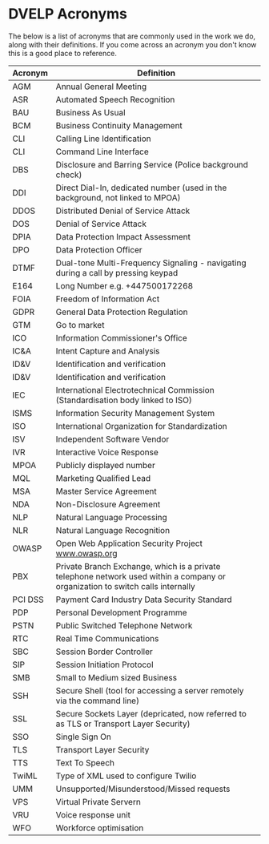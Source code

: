 # DVELP Acronyms

The below is a list of acronyms that are commonly used in the work we do, along
with their definitions. If you come across an acronym you don't know this is a
good place to reference.

| Acronym | Definition |
| --- | --- |
| AGM | Annual General Meeting |
| ASR | Automated Speech Recognition |
| BAU | Business As Usual |
| BCM | Business Continuity Management |
| CLI | Calling Line Identification |
| CLI | Command Line Interface |
| DBS | Disclosure and Barring Service (Police background check) |
| DDI | Direct Dial-In, dedicated number (used in the background, not linked to MPOA) |
| DDOS | Distributed Denial of Service Attack |
| DOS | Denial of Service Attack |
| DPIA | Data Protection Impact Assessment |
| DPO | Data Protection Officer |
| DTMF | Dual-tone Multi-Frequency Signaling - navigating during a call by pressing keypad |
| E164 | Long Number e.g. +447500172268 |
| FOIA | Freedom of Information Act |
| GDPR | General Data Protection Regulation |
| GTM | Go to market |
| ICO | Information Commissioner's Office |
| IC&A | Intent Capture and Analysis |
| ID&V | Identification and verification |
| ID&V | Identification and verification |
| IEC | International Electrotechnical Commission (Standardisation body linked to ISO) |
| ISMS | Information Security Management System |
| ISO | International Organization for Standardization |
| ISV | Independent Software Vendor |
| IVR | Interactive Voice Response |
| MPOA | Publicly displayed number |
| MQL | Marketing Qualified Lead |
| MSA | Master Service Agreement |
| NDA | Non-Disclosure Agreement |
| NLP | Natural Language Processing |
| NLR | Natural Language Recognition |
| OWASP | Open Web Application Security Project www.owasp.org |
| PBX | Private Branch Exchange, which is a private telephone network used within a company or organization to switch calls internally |
| PCI DSS | Payment Card Industry Data Security Standard  |
| PDP | Personal Development Programme |
| PSTN | Public Switched Telephone Network |
| RTC | Real Time Communications |
| SBC | Session Border Controller |
| SIP | Session Initiation Protocol |
| SMB | Small to Medium sized Business |
| SSH | Secure Shell (tool for accessing a server remotely via the command line) |
| SSL | Secure Sockets Layer (depricated, now referred to as TLS or Transport Layer Security) |
| SSO | Single Sign On  |
| TLS | Transport Layer Security  |
| TTS | Text To Speech |
| TwiML | Type of XML used to configure Twilio |
| UMM | Unsupported/Misunderstood/Missed requests |
| VPS | Virtual Private Servern |
| VRU | Voice response unit |
| WFO | Workforce optimisation  |
